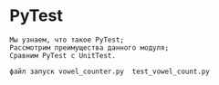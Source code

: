 # PyTest
    Мы узнаем, что такое PyTest;
    Рассмотрим преимущества данного модуля;
    Сравним PyTest с UnitTest.

    файл запуск vowel_counter.py  test_vowel_count.py
